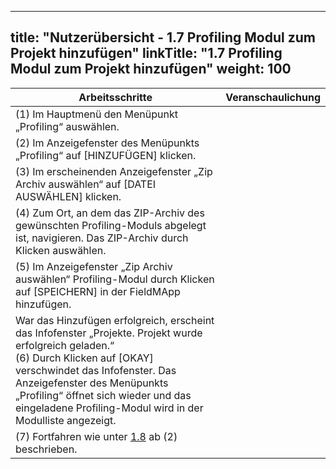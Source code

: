 
---
title: "Nutzerübersicht - 1.7 Profiling Modul zum Projekt hinzufügen"
linkTitle: "1.7 Profiling Modul zum Projekt hinzufügen"
weight: 100
---

| Arbeitsschritte | Veranschaulichung |
| ------ | :-----: |
| (1) Im Hauptmenü den Menüpunkt „Profiling“ auswählen. |  |
| (2) Im Anzeigefenster des Menüpunkts „Profiling“ auf [HINZUFÜGEN] klicken. |  |
| (3) Im erscheinenden Anzeigefenster „Zip Archiv auswählen“ auf [DATEI AUSWÄHLEN] klicken. |  |
| (4) Zum Ort, an dem das ZIP-Archiv des gewünschten Profiling-Moduls abgelegt ist, navigieren. Das ZIP-Archiv durch Klicken auswählen. |  |
| (5) Im Anzeigefenster „Zip Archiv auswählen“ Profiling-Modul durch Klicken auf [SPEICHERN] in der FieldMApp hinzufügen. |  |
| War das Hinzufügen erfolgreich, erscheint das Infofenster „Projekte. Projekt wurde erfolgreich geladen.“ <br> (6) Durch Klicken auf [OKAY] verschwindet das Infofenster. Das Anzeigefenster des Menüpunkts „Profiling“ öffnet sich wieder und das eingeladene Profiling-Modul wird in der Modulliste angezeigt.  |  |
| (7) Fortfahren wie unter [1.8](1.8%20Profiling%20aktivieren) ab (2) beschrieben. |  |